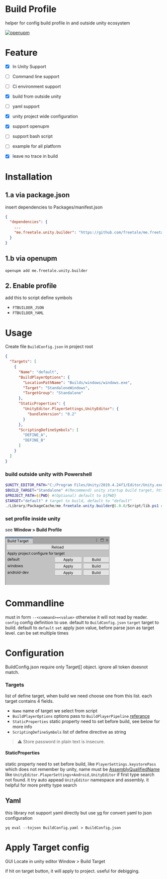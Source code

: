 # Build Profile
helper for config build profile in and outside unity ecosystem

[![openupm](https://img.shields.io/npm/v/me.freetale.unity.builder?label=openupm&registry_uri=https://package.openupm.com)](https://openupm.com/packages/me.freetale.unity.builder/)


# Feature
- [x] In Unity Support
- [ ] Command line support
- [ ] Ci environment support
- [x] build from outside unity
- [ ] yaml support

- [x] unity project wide configuration
- [x] support openupm
- [ ] support bash script
- [ ] example for all platform
- [x] leave no trace in build

# Installation

## 1.a via package.json

insert dependencies to Packages/manifest.json
```json
{
  "dependencies": {
    ...
    "me.freetale.unity.builder": "https://github.com/freetale/me.freetale.unity.builder.git?path=Assets/me.freetale.unity.builder"
  }
}
```

## 1.b via openupm

```
openupm add me.freetale.unity.builder
```
## 2. Enable profile
add this to script define symbols
- `FTBUILDER_JSON`
- `FTBUILDER_YAML`

# Usage

Create file `BuildConfig.json` in project root
```json
{
  "Targets": [
    {
      "Name": "default",
      "BuildPlayerOptions": {
        "LocationPathName": "Builds/windows/windows.exe",
        "Target": "StandaloneWindows",
        "TargetGroup": "Standalone"
      },
      "StaticProperties": {
        "UnityEditor.PlayerSettings,UnityEditor": {
          "bundleVersion": "0.2"
        }
      },
      "ScriptingDefineSymbols": [
        "DEFINE_A",
        "DEFINE_B"
      ]
    }
  ]
}
```
### build outside unity with Powershell
```ps1
$UNITY_EDITOR_PATH="C:/Program Files/Unity/2019.4.24f1/Editor/Unity.exe" #(Require) Path to unity installation
$BUILD_TARGET="Standalone" #(Recommend) unity startup build target, https://docs.unity3d.com/Manual/CommandLineArguments.html
$PROJECT_PATH=${PWD} #(Optional) default to ${PWD}
$TARGET="default" # target to build, default to "default"
./Library/PackageCache/me.freetale.unity.builder@1.0.0/Script/lib.ps1 # may change by version number
```
### set profile inside unity

see __Window > Build Profile__

![image](Docs/build-target-window.png)

# Commandline
must in form
`--<command>=<value>` otherwise it will not read by reader.
`config` config definition to use. default to `BuildConfig.json`
`target` target to build. default to `default`
`set` apply json value, before parse json as target level. can be set multiple times
# Configuration
BuildConfig.json require only Target[] object. ignore all token doesnot match.

### Targets
list of define target, when build we need choose one from this list. each target contains 4 fields.
- `Name` name of target we select from script
- `BuildPlayerOptions` options pass to `BuildPlayerPipeline` [referance](https://docs.unity3d.com/ScriptReference/BuildPlayerOptions.html)
- `StaticProperties` static property need to set before build, see below for more info
- `ScriptingDefineSymbols` list of define directive as string
> :warning: Store password in plain text is insecure.
#### StaticProperties
static property need to set before build, like `PlayerSettings.keystorePass` which does not remember by unity, name must be [AssemblyQualifiedName](https://docs.microsoft.com/en-us/dotnet/api/system.type.assemblyqualifiedname?view=net-5.0#System_Type_AssemblyQualifiedName) like `UnityEditor.PlayerSettings+Android,UnityEditor`
if first type search not found. it try auto appead `UnityEditor` namespace and assembly. it helpful for more pretty type search

## Yaml
this library not support yaml directly but use [yq](https://github.com/mikefarah/yq) for convert yaml to json configuration
```
yq eval --tojson BuildConfig.yaml > BuildConfig.json
```

# Apply Target config

GUI Locate in unity editor
Window > Build Target

if hit on target button, it will apply to project. useful for debigging.
